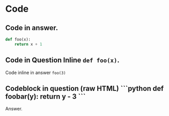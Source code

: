 # Code

## Code in answer.

```python
def foo(x):
    return x + 1
```

## Code in Question Inline `def foo(x)`.

Code inline in answer `foo(3)`

<h2> Codeblock in question (raw HTML)
```python
def foobar(y):
    return y - 3
```
</h2>

Answer.
